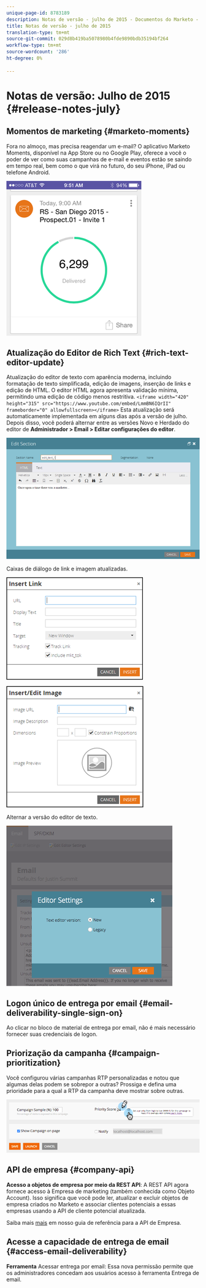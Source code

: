 ```yaml
---
unique-page-id: 8783189
description: Notas de versão - julho de 2015 - Documentos do Marketo - Documentação do produto
title: Notas de versão - julho de 2015
translation-type: tm+mt
source-git-commit: 029d8b419ba5078980b4fde9890bdb35194bf264
workflow-type: tm+mt
source-wordcount: '286'
ht-degree: 0%

---
```



# Notas de versão: Julho de 2015 {#release-notes-july}

## Momentos de marketing {#marketo-moments}

Fora no almoço, mas precisa reagendar um e-mail? O aplicativo Marketo Moments, disponível na App Store ou no Google Play, oferece a você o poder de ver como suas campanhas de e-mail e eventos estão se saindo em tempo real, bem como o que virá no futuro, do seu iPhone, iPad ou telefone Android.

![](assets/image2015-7-10-9-3a42-3a29.png)

## Atualização do Editor de Rich Text {#rich-text-editor-update}

Atualização do editor de texto com aparência moderna, incluindo formatação de texto simplificada, edição de imagens, inserção de links e edição de HTML. O editor HTML agora apresenta validação mínima, permitindo uma edição de código menos restritiva.
`<iframe width="420" height="315" src="https://www.youtube.com/embed/LmmBN6IQrII" frameborder="0" allowfullscreen></iframe>` Esta atualização será automaticamente implementada em alguns dias após a versão de julho. Depois disso, você poderá alternar entre as versões Novo e Herdado do editor de **Administrador > Email > Editar configurações do editor**.

![](assets/image2015-7-10-9-3a42-3a44.png)

Caixas de diálogo de link e imagem atualizadas.

![](assets/image2015-7-10-9-3a42-3a57.png)

![](assets/image2015-7-10-9-3a43-3a20.png)

Alternar a versão do editor de texto.

![](assets/image2015-7-10-9-3a43-3a32.png)

## Logon único de entrega por email {#email-deliverability-single-sign-on}

Ao clicar no bloco de material de entrega por email, não é mais necessário fornecer suas credenciais de logon.

## Priorização da campanha {#campaign-prioritization}

Você configurou várias campanhas RTP personalizadas e notou que algumas delas podem se sobrepor a outras? Prossiga e defina uma prioridade para a qual a RTP da campanha deve mostrar sobre outras.

![](assets/image2015-7-9-20-3a20-3a58.png)

## API de empresa {#company-api}

**Acesso a objetos de empresa por meio da REST API**: A REST API agora fornece acesso à Empresa de marketing (também conhecida como Objeto Account). Isso significa que você pode ler, atualizar e excluir objetos de empresa criados no Marketo e associar clientes potenciais a essas empresas usando a API de cliente potencial atualizada.

Saiba mais [mais](https://developers.marketo.com/documentation/company-api/) em nosso guia de referência para a API de Empresa.

## Acesse a capacidade de entrega de email {#access-email-deliverability}

**Ferramenta** Acessar entrega por email: Essa nova permissão permite que os administradores concedam aos usuários acesso à ferramenta Entrega de email.
